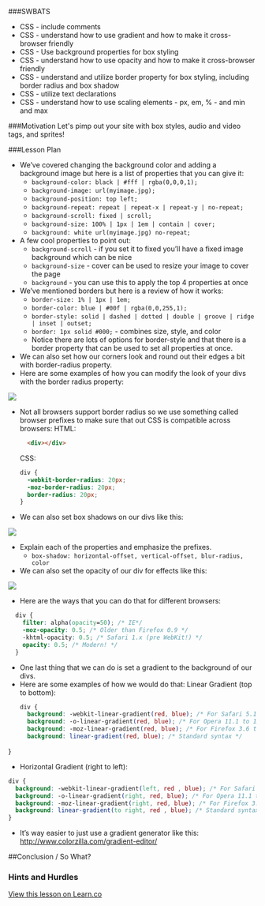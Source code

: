 ###SWBATS
+ CSS - include comments
+ CSS - understand how to use gradient and how to make it cross-browser friendly
+ CSS - Use background properties for box styling
+ CSS - understand how to use opacity and how to make it cross-browser friendly
+ CSS - understand and utilize border property for box styling, including border radius and box shadow
+ CSS - utilize text declarations
+ CSS - understand how to use scaling elements - px, em, % - and min and max

###Motivation
Let's pimp out your site with box styles, audio and video tags, and sprites! 

###Lesson Plan
+ We’ve covered changing the background color and adding a background image but here is a list of properties that you can give it:
  + `background-color: black | #fff | rgba(0,0,0,1);`
  + `background-image: url(myimage.jpg);`
  + `background-position: top left;`
  + `background-repeat: repeat | repeat-x | repeat-y | no-repeat;`
  + `background-scroll: fixed | scroll;`
  + `background-size: 100% | 1px | 1em | contain | cover;`
  + `background: white url(myimage.jpg) no-repeat;`
+ A few cool properties to point out:
  + `background-scroll` - if you set it to fixed you’ll have a fixed image background which can be nice
  + `background-size` - cover can be used to resize your image to cover the page
  + `background` - you can use this to apply the top 4 properties at once
+ We’ve mentioned borders but here is a review of how it works:
  + `border-size: 1% | 1px | 1em;`
  + `border-color: blue | #00f | rgba(0,0,255,1);`
  + `border-style: solid | dashed | dotted | double | groove | ridge | inset | outset;`
  + `border: 1px solid #000;` - combines size, style, and color
  + Notice there are lots of options for border-style and that there is a border property that can be used to set all properties at once.
+ We can also set how our corners look and round out their edges a bit with border-radius property.
+ Here are some examples of how you can modify the look of your divs with the border radius property:

<img src= "https://s3.amazonaws.com/after-school-assets/css-selector3.png">

+ Not all browsers support border radius so we use something called browser prefixes to make sure that out CSS is compatible across browsers:
  HTML:
  ```html
    <div></div>
  ```
  CSS:
  ```css
  div {
    -webkit-border-radius: 20px;
    -moz-border-radius: 20px;
    border-radius: 20px;
  }
  ```
+ We can also set box shadows on our divs like this:

<img src="https://s3.amazonaws.com/after-school-assets/css-selector4.png">

+ Explain each of the properties and emphasize the prefixes.
  + `box-shadow: horizontal-offset, vertical-offset, blur-radius, color`
+ We can also set the opacity of our div for effects like this:

<img src="https://s3.amazonaws.com/after-school-assets/css-selector5.png">

+ Here are the ways that you can do that for different browsers:
```css
  div {
    filter: alpha(opacity=50); /* IE*/
    -moz-opacity: 0.5; /* Older than Firefox 0.9 */
    -khtml-opacity: 0.5; /* Safari 1.x (pre WebKit!) */
    opacity: 0.5; /* Modern! */
  }
```
+ One last thing that we can do is set a gradient to the background of our divs. 
+ Here are some examples of how we would do that:
  Linear Gradient (top to bottom):
  ```css
  div {
    background: -webkit-linear-gradient(red, blue); /* For Safari 5.1 to 6.0 */
    background: -o-linear-gradient(red, blue); /* For Opera 11.1 to 12.0 */
    background: -moz-linear-gradient(red, blue); /* For Firefox 3.6 to 15 */
    background: linear-gradient(red, blue); /* Standard syntax */
}

  + Horizontal Gradient (right to left):
  ```css
  div {
    background: -webkit-linear-gradient(left, red , blue); /* For Safari 5.1 to 6.0 */
    background: -o-linear-gradient(right, red, blue); /* For Opera 11.1 to 12.0 */
    background: -moz-linear-gradient(right, red, blue); /* For Firefox 3.6 to 15 */
    background: linear-gradient(to right, red , blue); /* Standard syntax */
  }
  ```
+ It’s way easier to just use a gradient generator like this: http://www.colorzilla.com/gradient-editor/ 



##Conclusion / So What?

### Hints and Hurdles
<a href='https://learn.co/lessons/hs-intro-web-design-teachers-guides-box-styles' data-visibility='hidden'>View this lesson on Learn.co</a>
